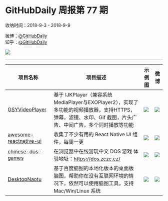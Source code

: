 # GitHubDaily 周报第 77 期

收纳时间：2018-9-3 - 2018-9-9

微博：[@GitHubDaily](https://weibo.com/GitHubDaily)    
知乎：[@GitHubDaily](https://www.zhihu.com/people/githubdaily)

![](https://raw.githubusercontent.com/GitHubDaily/GitHubDaily/master/assets/weixin.png)

---

项目名称 | 项目描述 | 示例图 | 微博
--- | --- | --- | ---
[GSYVideoPlayer](https://github.com/CarGuo/GSYVideoPlayer) | 基于 IJKPlayer（兼容系统MediaPlayer与EXOPlayer2），实现了多功能的视频播放器，支持HTTPS，弹幕，滤镜、水印、Gif 截图，片头广告、中间广告，多个同时播放等功能 | ![](http://wx1.sinaimg.cn/large/006fiYtfly1fv1zx5njzug307s0dtnpd.gif) | [![](https://raw.githubusercontent.com/GitHubDaily/GitHubDaily/master/assets/sina_logo.png)](https://weibo.com/5722964389/GynQLYgn)
[awesome-reactnative-ui](https://github.com/madhavanmalolan/awesome-reactnative-ui) | 收集了不少有用的 React Native UI 组件，每周一更 | ![](http://wx3.sinaimg.cn/large/006fiYtfly1fv0tx281mag30h20dndmy.gif) | [![](https://raw.githubusercontent.com/GitHubDaily/GitHubDaily/master/assets/sina_logo.png)](https://weibo.com/5722964389/GyeodFHYk)
[chinese-dos-games](https://github.com/rwv/chinese-dos-games) | 在浏览器中在线游玩中文 DOS 游戏 体验地址：https://dos.zczc.cz/ | ![](http://wx1.sinaimg.cn/large/006fiYtfly1fuz5pt4ja9j31kw3d54r3.jpg) | [![](https://raw.githubusercontent.com/GitHubDaily/GitHubDaily/master/assets/sina_logo.png)](https://weibo.com/5722964389/Gy3ojy4QR)
[DesktopNaotu](https://github.com/NaoTu/DesktopNaotu) | 基于百度脑图的本地化版本的桌面版脑图，帮助你在没有互联网环境的情况下，依然可以使用脑图工具，支持 Mac/Win/Linux 系统 | ![](http://wx2.sinaimg.cn/large/006fiYtfly1fuxv5skgrlj30mj0ki79d.jpg) | [![](https://raw.githubusercontent.com/GitHubDaily/GitHubDaily/master/assets/sina_logo.png)](https://weibo.com/5722964389/GxTXOq80v)
